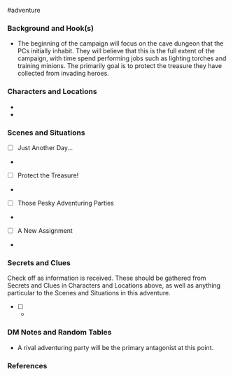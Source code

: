  #adventure 

### Background and Hook(s)

* The beginning of the campaign will focus on the cave dungeon that the PCs initially inhabit. They will believe that this is the full extent of the campaign, with time spend performing jobs such as lighting torches and training minions. The primarily goal is to protect the treasure they have collected from invading heroes.

### Characters and Locations

* 

* 

### Scenes and Situations

 - [ ]  Just Another Day...

- 

 - [ ]  Protect the Treasure!

- 

 - [ ]  Those Pesky Adventuring Parties

- 

 - [ ]  A New Assignment

- 

### Secrets and Clues
Check off as information is received. These should be gathered from Secrets and Clues in Characters and Locations above, as well as anything particular to the Scenes and Situations in this adventure.

 - [ ] -

### DM Notes and Random Tables

- A rival adventuring party will be the primary antagonist at this point.

### References

